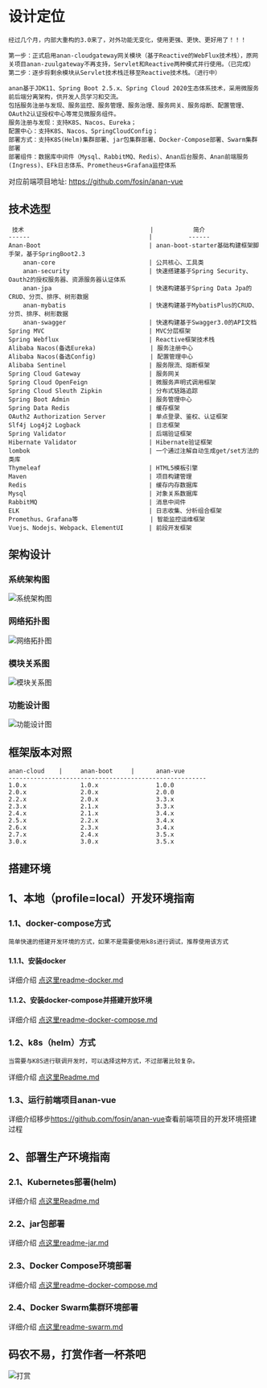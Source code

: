 # 设计定位
    经过几个月，内部大重构的3.0来了，对外功能无变化，使用更强、更快、更好用了！！！

    第一步：正式启用anan-cloudgateway网关模块（基于Reactive的WebFlux技术栈），原网关项目anan-zuulgateway不再支持，Servlet和Reactive两种模式并行使用。（已完成）
    第二步：逐步将剩余模块从Servlet技术栈迁移至Reactive技术栈。（进行中）

    anan基于JDK11、Spring Boot 2.5.x、Spring Cloud 2020生态体系技术，采用微服务前后端分离架构，供开发人员学习和交流。
    包括服务注册与发现、服务监控、服务管理、服务治理、服务网关、服务熔断、配置管理、OAuth2认证授权中心等常见微服务组件。
    服务注册与发现：支持K8S、Nacos、Eureka；
    配置中心：支持K8S、Nacos、SpringCloudConfig；
    部署方式：支持K8S(Helm)集群部署、jar包集群部署、Docker-Compose部署、Swarm集群部署
    部署组件：数据库中间件（Mysql、RabbitMQ、Redis）、Anan后台服务、Anan前端服务(Ingress)、EFk日志体系、Prometheus+Grafana监控体系

对应前端项目地址: <https://github.com/fosin/anan-vue>

## 技术选型

     技术                                   |           简介 
    ------                                 |          ------
    Anan-Boot                              | anan-boot-starter基础构建框架脚手架，基于SpringBoot2.3
        anan-core                          | 公共核心、工具类
        anan-security                      | 快速搭建基于Spring Security、Oauth2的授权服务器、资源服务器认证体系
        anan-jpa                           | 快速构建基于Spring Data Jpa的CRUD、分页、排序、树形数据
        anan-mybatis                       | 快速构建基于MybatisPlus的CRUD、分页、排序、树形数据
        anan-swagger                       | 快速构建基于Swagger3.0的API文档
    Spring MVC                             | MVC分层框架 
    Spring Webflux                         | Reactive框架技术栈
    Alibaba Nacos(备选Eureka)               | 服务注册中心 
    Alibaba Nacos(备选Config)               | 配置管理中心 
    Alibaba Sentinel                       | 服务限流、熔断框架 
    Spring Cloud Gateway                   | 服务网关 
    Spring Cloud OpenFeign                 | 微服务声明式调用框架 
    Spring Cloud Sleuth Zipkin             | 分布式链路追踪
    Spring Boot Admin                      | 服务管理中心 
    Spring Data Redis                      | 缓存框架 
    OAuth2 Authorization Server            | 单点登录、鉴权、认证框架
    Slf4j Log4j2 Logback                   | 日志框架
    Spring Validator                       | 后端验证框架 
    Hibernate Validator                    | Hibernate验证框架 
    lombok                                 | 一个通过注解自动生成get/set方法的类库 
    Thymeleaf                              | HTML5模板引擎  
    Maven                                  | 项目构建管理  
    Redis                                  | 缓存内存数据库 
    Mysql                                  | 对象关系数据库 
    RabbitMQ                               | 消息中间件
    ELK                                    | 日志收集、分析组合框架
    Promethus、Grafana等                    | 智能监控运维框架
    Vuejs、Nodejs、Webpack、ElementUI       | 前段开发框架
## 架构设计

### 系统架构图

![系统架构图](./docs/image/技术架构图.png)

### 网络拓扑图

![网络拓扑图](./docs/image/网络拓扑图.png)

### 模块关系图

![模块关系图](./docs/image/模块关系图.png)

### 功能设计图

![功能设计图](./docs/image/功能设计图.png)

## 框架版本对照

    anan-cloud    |     anan-boot     |      anan-vue
    -------------------------------------------------------
    1.0.x               1.0.x                1.0.0         
    2.0.x               2.0.x                2.0.0         
    2.2.x               2.0.x                3.3.x
    2.3.x               2.1.x                3.3.x
    2.4.x               2.1.x                3.4.x
    2.5.x               2.2.x                3.4.x
    2.6.x               2.3.x                3.4.x
    2.7.x               2.4.x                3.5.x
    3.0.x               3.0.x                3.5.x

## 搭建环境

## 1、本地（profile=local）开发环境指南

### 1.1、docker-compose方式
    
    简单快速的搭建开发环境的方式，如果不是需要使用k8s进行调试，推荐使用该方式

#### 1.1.1、安装docker

详细介绍 [点这里readme-docker.md](deploy/docker/readme-docker.md)

#### 1.1.2、安装docker-compose并搭建开放环境

详细介绍 [点这里readme-docker-compose.md](deploy/docker/readme-docker-compose.md)

### 1.2、k8s（helm）方式
    
    当需要与K8S进行联调开发时，可以选择这种方式，不过部署比较复杂。

详细介绍 [点这里Readme.md](deploy/helm/Readme.md)

### 1.3、运行前端项目anan-vue

详细介绍移步<https://github.com/fosin/anan-vue>查看前端项目的开发环境搭建过程

## 2、部署生产环境指南

### 2.1、Kubernetes部署(helm)

详细介绍 [点这里Readme.md](deploy/helm/Readme.md)

### 2.2、jar包部署

详细介绍 [点这里readme-jar.md](deploy/jar/readme-jar.md)

### 2.3、Docker Compose环境部署

详细介绍 [点这里readme-docker-compose.md](deploy/docker/readme-docker-compose.md)

### 2.4、Docker Swarm集群环境部署

详细介绍 [点这里readme-swarm.md](deploy/swarm/readme-swarm.md)

## 码农不易，打赏作者一杯茶吧

![打赏](https://upload.jianshu.io/users/qrcodes/22247790/%E5%BE%AE%E4%BF%A1%E5%92%8C%E6%94%AF%E4%BB%98%E5%AE%9D.jpg)
